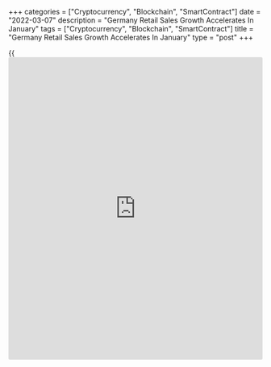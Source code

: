 +++
categories = ["Cryptocurrency", "Blockchain", "SmartContract"]
date = "2022-03-07"
description = "Germany Retail Sales Growth Accelerates In January"
tags = ["Cryptocurrency", "Blockchain", "SmartContract"]
title = "Germany Retail Sales Growth Accelerates In January"
type = "post"
+++

{{<iframe id="large-banner" src="https://www.bounty.group/#slide=10.0" width="100%" height="600" scrolling="no" style="border: 0px solid rgb(216, 221, 230); border-radius: 3px;">}}

Germany's retail sales growth accelerated notably in January, data
published by Destatis revealed on Monday.

Retail sales advanced 10.3 percent year-on-year in January, following a
0.8 percent rise each in December and November. Sales were forecast to
climb 9.8 percent.

Destatis said the strong increase in sales compared to the same month
last year is partly due to the partial lockdown in January 2021.

Data showed that many consumers preferred larger purchases, such as
furniture, to December 2020 due to the temporary reduction in VAT in the
second half of 2020.

Food, beverages and tobacco sales dropped 5.6 percent, while non-food
sales surged 22.8 percent from the last year.

On a monthly basis, retail turnover rebounded 2.0 percent after falling
4.6 percent in December. Economists had forecast an increase of 1.8
percent.

For comments and feedback [contact](https://www.playgroundfx.com/contact/): editorial@rtt[news](https://www.letsplayfx.com/blog/forex-news-website/).com

[Economic News][1]

 **What parts of the world are seeing the best (and worst) economic
performances lately? Click[here][2] to check out our [Econ Scorecard][2]
and find out! See up-to-the-moment [ranking](https://www.playgroundfx.com/blog/crypto-exchange-ranking/)s for the best and worst
performers in [GDP][3], [unemployment rate][4], [inflation][5] and much
more.**

   1. www.rtt[news](https://www.letsplayfx.com/blog/forex-news-website/).com/Content/EconomicNews.aspx
   2. www.rtt[news](https://www.letsplayfx.com/blog/forex-news-website/).com/economic-scorecard/world-rank/PPI/highest-performance.aspx
   3. www.rtt[news](https://www.letsplayfx.com/blog/forex-news-website/).com/economic-scorecard/world-rank/GDP/highest-performance.aspx
   4. www.rtt[news](https://www.letsplayfx.com/blog/forex-news-website/).com/economic-scorecard/world-rank/unemployment-rate/lowest-performance.aspx
   5. www.rtt[news](https://www.letsplayfx.com/blog/forex-news-website/).com/economic-scorecard/world-rank/CPI/highest-performance.aspx
